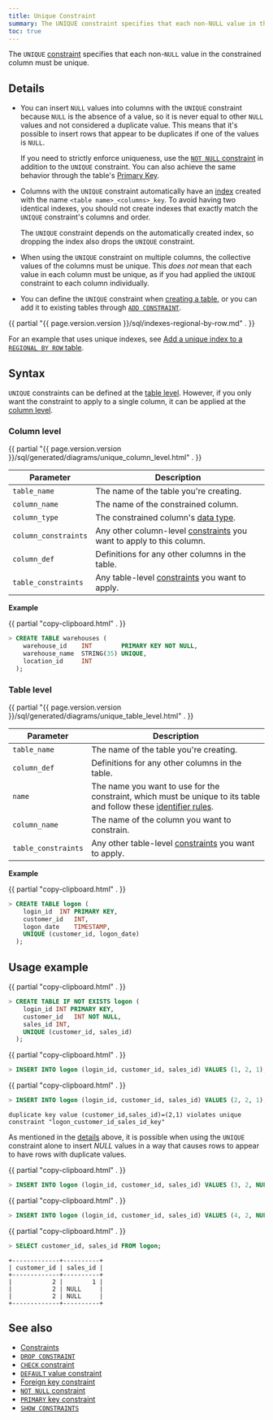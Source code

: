 ```yaml
---
title: Unique Constraint
summary: The UNIQUE constraint specifies that each non-NULL value in the constrained column must be unique.
toc: true
---
```


The `UNIQUE` [constraint](constraints.html) specifies that each non-`NULL` value in the constrained column must be unique.


## Details

- You can insert `NULL` values into columns with the `UNIQUE` constraint because `NULL` is the absence of a value, so it is never equal to other `NULL` values and not considered a duplicate value. This means that it's possible to insert rows that appear to be duplicates if one of the values is `NULL`.

    If you need to strictly enforce uniqueness, use the [`NOT NULL` constraint](not-null.html) in addition to the `UNIQUE` constraint. You can also achieve the same behavior through the table's [Primary Key](primary-key.html).

- Columns with the `UNIQUE` constraint automatically have an [index](indexes.html) created with the name `<table name>_<columns>_key`. To avoid having two identical indexes, you should not create indexes that exactly match the `UNIQUE` constraint's columns and order.

    The `UNIQUE` constraint depends on the automatically created index, so dropping the index also drops the `UNIQUE` constraint.

- When using the `UNIQUE` constraint on multiple columns, the collective values of the columns must be unique. This *does not* mean that each value in each column must be unique, as if you had applied the `UNIQUE` constraint to each column individually.

- You can define the `UNIQUE` constraint when [creating a table](#syntax), or you can add it to existing tables through [`ADD CONSTRAINT`](add-constraint.html#add-the-unique-constraint).

{{ partial "{{ page.version.version }}/sql/indexes-regional-by-row.md" . }}

For an example that uses unique indexes, see [Add a unique index to a `REGIONAL BY ROW` table](add-constraint.html#add-a-unique-index-to-a-regional-by-row-table).

## Syntax

`UNIQUE` constraints can be defined at the [table level](#table-level). However, if you only want the constraint to apply to a single column, it can be applied at the [column level](#column-level).

### Column level

<div>
{{ partial "{{ page.version.version }}/sql/generated/diagrams/unique_column_level.html" . }}
</div>

Parameter | Description
----------|------------
`table_name` | The name of the table you're creating.
`column_name` | The name of the constrained column.
`column_type` | The constrained column's [data type](data-types.html).
`column_constraints` | Any other column-level [constraints](constraints.html) you want to apply to this column.
`column_def` | Definitions for any other columns in the table.
`table_constraints` | Any table-level [constraints](constraints.html) you want to apply.

**Example**

{{ partial "copy-clipboard.html" . }}
~~~ sql
> CREATE TABLE warehouses (
    warehouse_id    INT        PRIMARY KEY NOT NULL,
    warehouse_name  STRING(35) UNIQUE,
    location_id     INT
  );
~~~

### Table level

<div>
{{ partial "{{ page.version.version }}/sql/generated/diagrams/unique_table_level.html" . }}
</div>

Parameter | Description
----------|------------
`table_name` | The name of the table you're creating.
`column_def` | Definitions for any other columns in the table.
`name` | The name you want to use for the constraint, which must be unique to its table and follow these [identifier rules](keywords-and-identifiers.html#identifiers).
`column_name` | The name of the column you want to constrain.
`table_constraints` | Any other table-level [constraints](constraints.html) you want to apply.

**Example**

{{ partial "copy-clipboard.html" . }}
~~~ sql
> CREATE TABLE logon (
    login_id  INT PRIMARY KEY,
    customer_id   INT,
    logon_date    TIMESTAMP,
    UNIQUE (customer_id, logon_date)
  );
~~~

## Usage example

{{ partial "copy-clipboard.html" . }}
~~~ sql
> CREATE TABLE IF NOT EXISTS logon (
    login_id INT PRIMARY KEY,
    customer_id   INT NOT NULL,
    sales_id INT,
    UNIQUE (customer_id, sales_id)
  );
~~~

{{ partial "copy-clipboard.html" . }}
~~~ sql
> INSERT INTO logon (login_id, customer_id, sales_id) VALUES (1, 2, 1);
~~~

{{ partial "copy-clipboard.html" . }}
~~~ sql
> INSERT INTO logon (login_id, customer_id, sales_id) VALUES (2, 2, 1);
~~~

~~~
duplicate key value (customer_id,sales_id)=(2,1) violates unique constraint "logon_customer_id_sales_id_key"
~~~

As mentioned in the [details](#details) above, it is possible when using the `UNIQUE` constraint alone to insert *NULL* values in a way that causes rows to appear to have rows with duplicate values.

{{ partial "copy-clipboard.html" . }}
~~~ sql
> INSERT INTO logon (login_id, customer_id, sales_id) VALUES (3, 2, NULL);
~~~

{{ partial "copy-clipboard.html" . }}
~~~ sql
> INSERT INTO logon (login_id, customer_id, sales_id) VALUES (4, 2, NULL);
~~~

{{ partial "copy-clipboard.html" . }}
~~~ sql
> SELECT customer_id, sales_id FROM logon;
~~~

~~~
+-------------+----------+
| customer_id | sales_id |
+-------------+----------+
|           2 |        1 |
|           2 | NULL     |
|           2 | NULL     |
+-------------+----------+
~~~

## See also

- [Constraints](constraints.html)
- [`DROP CONSTRAINT`](drop-constraint.html)
- [`CHECK` constraint](check.html)
- [`DEFAULT` value constraint](default-value.html)
- [Foreign key constraint](foreign-key.html)
- [`NOT NULL` constraint](not-null.html)
- [`PRIMARY` key constraint](primary-key.html)
- [`SHOW CONSTRAINTS`](show-constraints.html)
